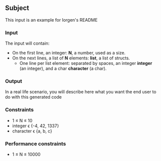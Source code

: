 ## Subject

This input is an example for Iorgen's README

### Input

The input will contain:

- On the first line, an integer: **N**, a number, used as a size.
- On the next lines, a list of **N** elements: **list**, a list of structs.
    - One line per list element: separated by spaces, an integer **integer**
      (an integer), and a char **character** (a char).

### Output

In a real life scenario, you will describe here what you want the end user to
do with this generated code

### Constraints

- 1 ≤ N ≤ 10
- integer ϵ {-4, 42, 1337}
- character ϵ {a, b, c}

### Performance constraints

- 1 ≤ N ≤ 10000
